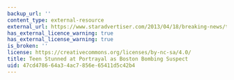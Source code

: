 ```yaml
---
backup_url: ''
content_type: external-resource
external_url: https://www.staradvertiser.com/2013/04/18/breaking-news/teen-stunned-at-portrayal-as-possible-bombing-suspect-in-n-y-post/
has_external_licence_warning: true
has_external_license_warning: true
is_broken: ''
license: https://creativecommons.org/licenses/by-nc-sa/4.0/
title: Teen Stunned at Portrayal as Boston Bombing Suspect
uid: 47cd4786-64a3-4ac7-856e-65411d5c42b4
---
```

